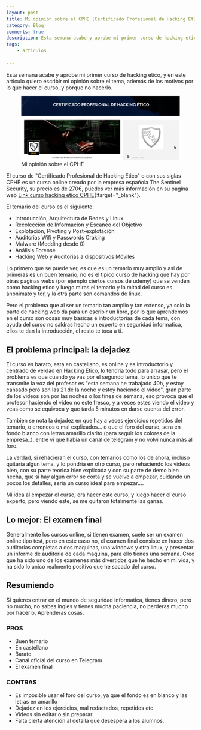 ```yaml
---
layout: post
title: Mi opinión sobre el CPHE (Certificado Profesional de Hacking Etico)
category: Blog
comments: true
description: Esta semana acabe y aprobe mi primer curso de hacking etico, y en este articulo quiero escribir mi opinión sobre el tema, además de los motivos por lo que hacer el curso, y porque no hacerlo. 
tags:   
    - articulos

---
```


Esta semana acabe y aprobe mi primer curso de hacking etico, y en este articulo quiero escribir mi opinión sobre el tema, además de los motivos por lo que hacer el curso, y porque no hacerlo. 

<figure>
<img alt="Mi opinion sobre el cphe" src="/resources/images/cphe-opinion.png"/>
<figcaption>
Mi opinión sobre el CPHE
</figcaption>
</figure>

El curso de "Certificado Profesional de Hacking Etico" o con sus siglas CPHE es un curso online creado por la empresa española The Sentinel Security, su precio es de 270€, puedes ver más información en su pagina web [Link curso hacking etico CPHE](https://thesecuritysentinel.es/curso/certificado-profesional-de-hacking-etico/){:target="_blank"}.

El temario del curso es el siguiente:

*  Introducción, Arquitectura de Redes y Linux
*  Recolección de Información y Escaneo del Objetivo
*  Explotación, Pivoting y Post-explotación
*  Auditorias Wifi y Passwords Craking
*  Malware (Modding desde 0)
*  Análisis Forense
*  Hacking Web y Auditorias a dispositivos Móviles
 
Lo primero que se puede ver, es que es un temario muy amplio y asi de primeras es un buen temario, no es el tipico curso de hacking que hay por otras paginas webs (por ejemplo ciertos cursos de udemy) que se venden como hacking etico y luego miras el temario y la mitad del curso es anonimato y tor, y la otra parte son comandos de linux.

Pero el problema que al ser un temario tan amplio y tan extenso, ya solo la parte de hacking web da para un escribir un libro, por lo que aprendemos en el curso son cosas muy basicas e introductorias de cada tema, con ayuda del curso no saldras hecho un experto en seguridad informatica, ellos te dan la introducción, el resto te toca a ti.

## El problema principal: la dejadez

El curso es barato, esta en castellano, es online y es introductorio y centrado de verdad en Hacking Etico, lo tendria todo para arrasar, pero el problema es que cuando ya vas por el segundo tema, lo unico que te transmite la voz del profesor es "esta semana he trabajado 40h, y estoy cansado pero son las 21 de la noche y estoy haciendo el video", gran parte de los videos son por las noches o los fines de semana, eso provoca que el profesor haciendo el video no este fresco, y a veces estes viendo el video y veas como se equivoca y que tarda 5 minutos en darse cuenta del error.

Tambien se nota la dejadez en que hay a veces ejercicios repetidos del temario, o erroneos o mal explicados... o que el foro del curso, sera en fondo blanco con letras amarillo clarito (para seguir los colores de la empresa..), entre vi que habia un canal de telegram y no volvi nunca más al foro.

La verdad, si rehacieran el curso, con temarios como los de ahora, incluso quitaria algun tema, y lo pondria en otro curso, pero rehaciendo los videos bien, con su parte teorica bien explicada y con su parte de demo bien hecha, que si hay algun error se corta y se vuelve a empezar, cuidando un pocos los detalles, seria un curso ideal para empezar....

Mi idea al empezar el curso, era hacer este curso, y luego hacer el curso experto, pero viendo este, se me quitaron totalmente las ganas.

## Lo mejor: El examen final

Generalmente los cursos online, si tienen examen, suele ser un examen online tipo test, pero en este caso no, el examen final consiste en hacer dos auditorias completas a dos maquinas, una windows y otra linux, y presentar un informe de auditoria de cada maquina,  para ello tienes una semana.
Creo que ha sido uno de los examenes más divertidos que he hecho en mi vida, y ha sido lo unico realmente positivo que he sacado del curso.

## Resumiendo

Si quieres entrar en el mundo de seguridad informatica, tienes dinero, pero no mucho, no sabes ingles y tienes mucha paciencia, no perderas mucho por hacerlo, Aprenderas cosas.

### PROS

* Buen temario
* En castellano
* Barato
* Canal oficial del curso en Telegram
* El examen final

### CONTRAS

* Es imposible usar el foro del curso, ya que el fondo es en blanco y las letras en amarillo
* Dejadez en los ejercicios, mal redactados, repetidos etc.
* Videos sin editar o sin preparar
* Falta cierta atención al detalla que desespera a los alumnos.



